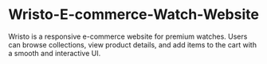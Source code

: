 # Wristo-E-commerce-Watch-Website
Wristo is a responsive e-commerce website for premium watches. Users can browse collections, view product details, and add items to the cart with a smooth and interactive UI.
